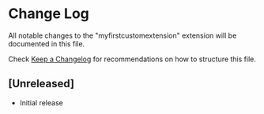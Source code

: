 # Change Log

All notable changes to the "myfirstcustomextension" extension will be documented in this file.

Check [Keep a Changelog](http://keepachangelog.com/) for recommendations on how to structure this file.

## [Unreleased]

- Initial release